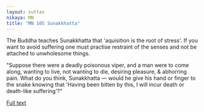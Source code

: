 ```yaml
---
layout: suttas
nikaya: MN
title: "MN 105 Sunakkhatta"
---
```


The Buddha teaches Sunakkhatta that 'aquisition is the root of stress'. If you want to avoid suffering one must practise restraint of the senses and not be attached to unwholesome things.


"Suppose there were a deadly poisonous viper, and a man were to come along, wanting to live, not wanting to die, desiring pleasure, & abhorring pain. What do you think, Sunakkhatta — would he give his hand or finger to the snake knowing that 'Having been bitten by this, I will incur death or death-like suffering'?"

[Full text](https://www.dhammatalks.org/suttas/MN/MN105.html)
